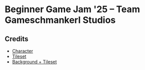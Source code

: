 # Beginner Game Jam '25 – Team Gameschmankerl Studios

## Credits

- [Character](https://godotengine.org/asset-library/asset/2712)
- [Tileset](https://brackeysgames.itch.io/brackeys-platformer-bundle)
- [Background + Tileset](https://anokolisa.itch.io/basic-140-tiles-grassland-and-mines)
